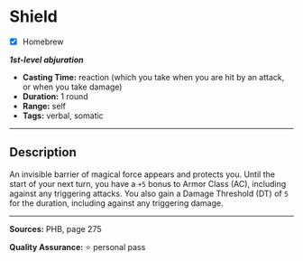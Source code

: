 # Shield
- [x] Homebrew

***1st-level abjuration***
- **Casting Time:** reaction (which you take when you are hit by an attack, or when you take damage)
- **Duration:** 1 round
- **Range:** self
- **Tags:** verbal, somatic

---

## Description
An invisible barrier of magical force appears and protects you.
Until the start of your next turn, you have a `+5` bonus to Armor Class (AC), including against any triggering attacks.
You also gain a Damage Threshold (DT) of `5` for the duration, including against any triggering damage.

---

**Sources:** PHB, page 275

**Quality Assurance:** :star: personal pass
